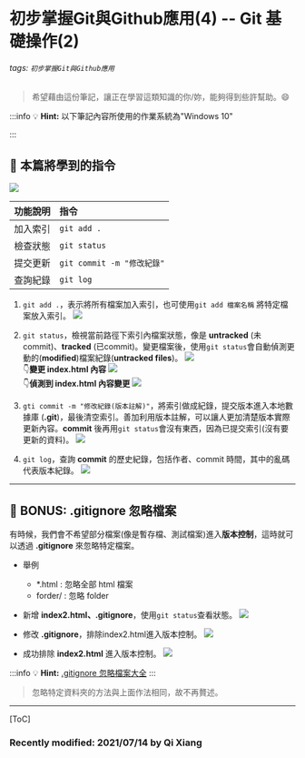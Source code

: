 # 初步掌握Git與Github應用(4) -- Git 基礎操作(2)

###### tags: `初步掌握Git與Github應用`

> 希望藉由這份筆記，讓正在學習這類知識的你/妳，能夠得到些許幫助。:smile: 

:::info
:bulb: **Hint:** 以下筆記內容所使用的作業系統為"Windows 10"

:::

## :memo: 本篇將學到的指令

![](https://i.imgur.com/mKYcCHQ.png)

| 功能說明          | 指令               |
| ----------------- |:----------------------- |
|   加入索引   |  `git add .`   |
| 檢查狀態 |   `git status`   |
|    提交更新    |  `git commit -m "修改紀錄"`   |
|     查詢紀錄    |  `git log`  | 

1. `git add .`，表示將所有檔案加入索引，也可使用`git add 檔案名稱` 將特定檔案放入索引。
![](https://i.imgur.com/WNZNhAr.png)

2. `git status`，檢視當前路徑下索引內檔案狀態，像是 **untracked** (未commit)、**tracked** (已commit)。變更檔案後，使用`git status`會自動偵測更動的(**modified**)檔案紀錄(**untracked files**)。
![](https://i.imgur.com/fy6BpbY.png)<br>
:point_down:**變更 index.html 內容**
![](https://i.imgur.com/m4GNF8T.png)<br>
:point_down:**偵測到 index.html 內容變更**
![](https://i.imgur.com/TZSB1uI.png)


3. `gti commit -m "修改紀錄(版本註解)"`，將索引做成紀錄，提交版本進入本地數據庫 (**.git**)，最後清空索引。善加利用版本註解，可以讓人更加清楚版本實際更新內容。**commit** 後再用`git status`會沒有東西，因為已提交索引(沒有要更新的資料)。
![](https://i.imgur.com/JUJSafM.png)

4. `git log`，查詢 **commit** 的歷史紀錄，包括作者、commit 時間，其中的亂碼代表版本紀錄。 
![](https://i.imgur.com/J0Jmg3s.png)

---

## :rocket: BONUS: .gitignore 忽略檔案

有時候，我們會不希望部分檔案(像是暫存檔、測試檔案)進入**版本控制**，這時就可以透過 **.gitignore** 來忽略特定檔案。

* 舉例
    * *.html : 忽略全部 html 檔案
    * forder/ : 忽略 folder 

* 新增 **index2.html、.gitignore**，使用`git status`查看狀態。
![](https://i.imgur.com/IWOMiX2.png)

* 修改 **.gitignore**，排除index2.html進入版本控制。
![](https://i.imgur.com/By4cL23.png)

* 成功排除 **index2.html** 進入版本控制。
![](https://i.imgur.com/9PnyHec.png)

:::info
:bulb: **Hint:** [.gitignore 忽略檔案大全](https://github.com/github/gitignore)
:::

> 忽略特定資料夾的方法與上面作法相同，故不再贅述。

---
[ToC]

### Recently modified: 2021/07/14 by Qi Xiang
